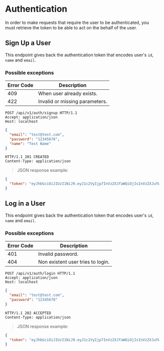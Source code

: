 # Authentication

In order to make requests that require the user to be authenticated, you must retrieve the token to be able to act on the behalf of the user.

## Sign Up a User

This endpoint gives back the authentication token that encodes user's `id`, `name` and `email`.

### Possible exceptions

| Error Code | Description                    |
| ---------- | ------------------------------ |
| 409        | When user already exists.      |
| 422        | Invalid or missing parameters. |

```http
POST /api/v1/auth/signup HTTP/1.1
Accept: application/json
Host: localhost
```

```json
{
  "email": "test@test.com",
  "password": "12345678",
  "name": "Test Name"
}
```

```http
HTTP/1.1 201 CREATED
Content-Type: application/json
```

> JSON response example:

```json
{
  "token": "eyJhbGciOiJIUzI1NiJ9.eyJ1c2VyIjp7InVzZXJfaWQiOjIsInVzZXJuYW1lIjoiTml0aXNoIEFnZ2Fyd2FsIiwiZW1haWwiOiJyb3lhbG5pdGlzaDIxQGdtYWlsLmNvbSJ9LCJleHAiOjE1ODkyMDI5ODF9.tHRLJeQGuLiJ1Ncc2tQSaNiQnbrnERKuOPERfZeNnF8"
}
```

## Log in a User

This endpoint gives back the authentication token that encodes user's `id`, `name` and `email`.

### Possible exceptions

| Error Code | Description                       |
| ---------- | --------------------------------- |
| 401        | Invalid password.                 |
| 404        | Non existent user tries to login. |

```http
POST /api/v1/auth/login HTTP/1.1
Accept: application/json
Host: localhost
```

```json
{
  "email": "test@test.com",
  "password": "12345678"
}
```

```http
HTTP/1.1 202 ACCEPTED
Content-Type: application/json
```

> JSON response example:

```json
{
  "token": "eyJhbGciOiJIUzI1NiJ9.eyJ1c2VyIjp7InVzZXJfaWQiOjIsInVzZXJuYW1lIjoiTml0aXNoIEFnZ2Fyd2FsIiwiZW1haWwiOiJyb3lhbG5pdGlzaDIxQGdtYWlsLmNvbSJ9LCJleHAiOjE1ODkyMDI5ODF9.tHRLJeQGuLiJ1Ncc2tQSaNiQnbrnERKuOPERfZeNnF8"
}
```
